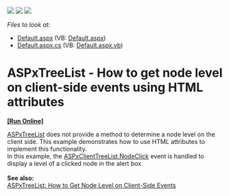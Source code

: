 <!-- default badges list -->
![](https://img.shields.io/endpoint?url=https://codecentral.devexpress.com/api/v1/VersionRange/128548179/15.1.5%2B)
[![](https://img.shields.io/badge/Open_in_DevExpress_Support_Center-FF7200?style=flat-square&logo=DevExpress&logoColor=white)](https://supportcenter.devexpress.com/ticket/details/T284477)
[![](https://img.shields.io/badge/📖_How_to_use_DevExpress_Examples-e9f6fc?style=flat-square)](https://docs.devexpress.com/GeneralInformation/403183)
<!-- default badges end -->
<!-- default file list -->
*Files to look at*:

* [Default.aspx](./CS/Default.aspx) (VB: [Default.aspx](./VB/Default.aspx))
* [Default.aspx.cs](./CS/Default.aspx.cs) (VB: [Default.aspx.vb](./VB/Default.aspx.vb))
<!-- default file list end -->
# ASPxTreeList - How to get node level on client-side events using HTML attributes
<!-- run online -->
**[[Run Online]](https://codecentral.devexpress.com/t284477/)**
<!-- run online end -->


<a href="https://documentation.devexpress.com/#AspNet/CustomDocument7928">ASPxTreeList</a> does not provide a method to determine a node level on the client side. This example demonstrates how to use HTML attributes to implement this functionality. <br />In this example, the <a href="https://documentation.devexpress.com/#AspNet/DevExpressWebASPxTreeListScriptsASPxClientTreeList_NodeClicktopic">ASPxClientTreeList.NodeClick</a> event is handled to display a level of a clicked node in the alert box.<br /><br /><strong>See also:</strong><br /><a href="https://www.devexpress.com/Support/Center/Example/Details/E20043">ASPxTreeList: How to Get Node Level on Client-Side Events </a>

<br/>


